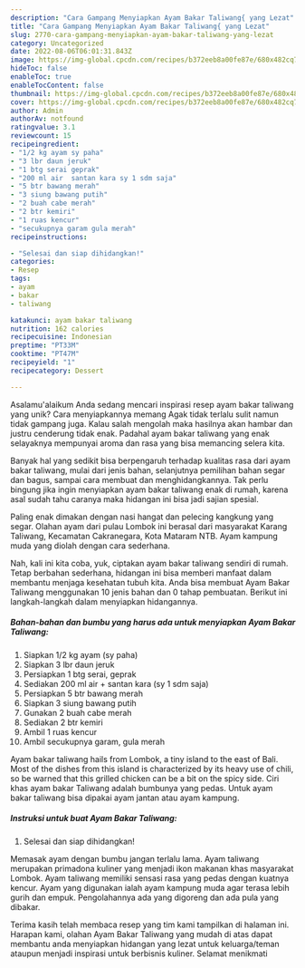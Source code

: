 ```yaml
---
description: "Cara Gampang Menyiapkan Ayam Bakar Taliwang{ yang Lezat"
title: "Cara Gampang Menyiapkan Ayam Bakar Taliwang{ yang Lezat"
slug: 2770-cara-gampang-menyiapkan-ayam-bakar-taliwang-yang-lezat
category: Uncategorized
date: 2022-08-06T06:01:31.843Z
image: https://img-global.cpcdn.com/recipes/b372eeb8a00fe87e/680x482cq70/ayam-bakar-taliwang-foto-resep-utama.jpg
hideToc: false
enableToc: true
enableTocContent: false
thumbnail: https://img-global.cpcdn.com/recipes/b372eeb8a00fe87e/680x482cq70/ayam-bakar-taliwang-foto-resep-utama.jpg
cover: https://img-global.cpcdn.com/recipes/b372eeb8a00fe87e/680x482cq70/ayam-bakar-taliwang-foto-resep-utama.jpg
author: Admin
authorAv: notfound
ratingvalue: 3.1
reviewcount: 15
recipeingredient:
- "1/2 kg ayam sy paha"
- "3 lbr daun jeruk"
- "1 btg serai geprak"
- "200 ml air  santan kara sy 1 sdm saja"
- "5 btr bawang merah"
- "3 siung bawang putih"
- "2 buah cabe merah"
- "2 btr kemiri"
- "1 ruas kencur"
- "secukupnya garam gula merah"
recipeinstructions:

- "Selesai dan siap dihidangkan!"
categories:
- Resep
tags:
- ayam
- bakar
- taliwang

katakunci: ayam bakar taliwang 
nutrition: 162 calories
recipecuisine: Indonesian
preptime: "PT33M"
cooktime: "PT47M"
recipeyield: "1"
recipecategory: Dessert

---
```



Asalamu'alaikum Anda sedang mencari inspirasi resep ayam bakar taliwang yang unik? Cara menyiapkannya memang Agak tidak terlalu sulit namun tidak gampang juga. Kalau salah mengolah maka hasilnya akan hambar dan justru cenderung tidak enak. Padahal ayam bakar taliwang yang enak selayaknya mempunyai aroma dan rasa yang bisa memancing selera kita.


Banyak hal yang sedikit bisa berpengaruh terhadap kualitas rasa dari ayam bakar taliwang, mulai dari jenis bahan, selanjutnya pemilihan bahan segar dan bagus, sampai cara membuat dan menghidangkannya. Tak perlu bingung jika ingin menyiapkan ayam bakar taliwang enak di rumah, karena asal sudah tahu caranya maka hidangan ini bisa jadi sajian spesial.

Paling enak dimakan dengan nasi hangat dan pelecing kangkung yang segar. Olahan ayam dari pulau Lombok ini berasal dari masyarakat Karang Taliwang, Kecamatan Cakranegara, Kota Mataram NTB. Ayam kampung muda yang diolah dengan cara sederhana.


Nah, kali ini kita coba, yuk, ciptakan ayam bakar taliwang sendiri di rumah. Tetap berbahan sederhana, hidangan ini bisa memberi manfaat dalam membantu menjaga kesehatan tubuh kita. Anda bisa membuat Ayam Bakar Taliwang menggunakan 10 jenis bahan dan 0 tahap pembuatan. Berikut ini langkah-langkah dalam menyiapkan hidangannya.

<!--inarticleads1-->

##### Bahan-bahan dan bumbu yang harus ada untuk menyiapkan Ayam Bakar Taliwang:

1. Siapkan 1/2 kg ayam (sy paha)
1. Siapkan 3 lbr daun jeruk
1. Persiapkan 1 btg serai, geprak
1. Sediakan 200 ml air + santan kara (sy 1 sdm saja)
1. Persiapkan 5 btr bawang merah
1. Siapkan 3 siung bawang putih
1. Gunakan 2 buah cabe merah
1. Sediakan 2 btr kemiri
1. Ambil 1 ruas kencur
1. Ambil secukupnya garam, gula merah


Ayam bakar taliwang hails from Lombok, a tiny island to the east of Bali. Most of the dishes from this island is characterized by its heavy use of chili, so be warned that this grilled chicken can be a bit on the spicy side. Ciri khas ayam bakar Taliwang adalah bumbunya yang pedas. Untuk ayam bakar taliwang bisa dipakai ayam jantan atau ayam kampung. 

<!--inarticleads2-->

##### Instruksi untuk buat Ayam Bakar Taliwang:


1. Selesai dan siap dihidangkan!

Memasak ayam dengan bumbu jangan terlalu lama. Ayam taliwang merupakan primadona kuliner yang menjadi ikon makanan khas masyarakat Lombok. Ayam taliwang memiliki sensasi rasa yang pedas dengan kuatnya kencur. Ayam yang digunakan ialah ayam kampung muda agar terasa lebih gurih dan empuk. Pengolahannya ada yang digoreng dan ada pula yang dibakar. 

Terima kasih telah membaca resep yang tim kami tampilkan di halaman ini. Harapan kami, olahan Ayam Bakar Taliwang yang mudah di atas dapat membantu anda menyiapkan hidangan yang lezat untuk keluarga/teman ataupun menjadi inspirasi untuk berbisnis kuliner. Selamat menikmati

